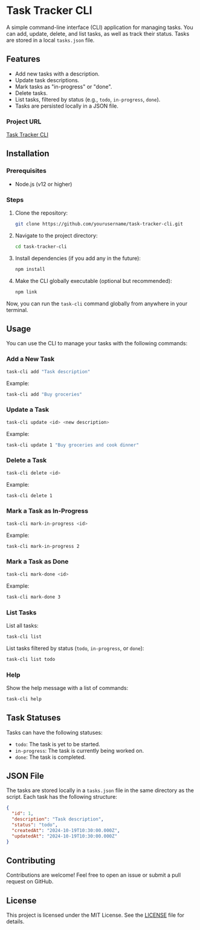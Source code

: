 
# Task Tracker CLI

A simple command-line interface (CLI) application for managing tasks. You can add, update, delete, and list tasks, as well as track their status. Tasks are stored in a local `tasks.json` file.

## Features

- Add new tasks with a description.
- Update task descriptions.
- Mark tasks as "in-progress" or "done".
- Delete tasks.
- List tasks, filtered by status (e.g., `todo`, `in-progress`, `done`).
- Tasks are persisted locally in a JSON file.

### Project URL
[Task Tracker CLI](https://roadmap.sh/projects/task-tracker)

## Installation

### Prerequisites

- Node.js (v12 or higher)

### Steps

1. Clone the repository:

   ```bash
   git clone https://github.com/yourusername/task-tracker-cli.git
   ```

2. Navigate to the project directory:

   ```bash
   cd task-tracker-cli
   ```

3. Install dependencies (if you add any in the future):

   ```bash
   npm install
   ```

4. Make the CLI globally executable (optional but recommended):

   ```bash
   npm link
   ```

Now, you can run the `task-cli` command globally from anywhere in your terminal.

## Usage

You can use the CLI to manage your tasks with the following commands:

### Add a New Task

```bash
task-cli add "Task description"
```

Example:

```bash
task-cli add "Buy groceries"
```

### Update a Task

```bash
task-cli update <id> <new description>
```

Example:

```bash
task-cli update 1 "Buy groceries and cook dinner"
```

### Delete a Task

```bash
task-cli delete <id>
```

Example:

```bash
task-cli delete 1
```

### Mark a Task as In-Progress

```bash
task-cli mark-in-progress <id>
```

Example:

```bash
task-cli mark-in-progress 2
```

### Mark a Task as Done

```bash
task-cli mark-done <id>
```

Example:

```bash
task-cli mark-done 3
```

### List Tasks

List all tasks:

```bash
task-cli list
```

List tasks filtered by status (`todo`, `in-progress`, or `done`):

```bash
task-cli list todo
```

### Help

Show the help message with a list of commands:

```bash
task-cli help
```

## Task Statuses

Tasks can have the following statuses:

- `todo`: The task is yet to be started.
- `in-progress`: The task is currently being worked on.
- `done`: The task is completed.

## JSON File

The tasks are stored locally in a `tasks.json` file in the same directory as the script. Each task has the following structure:

```json
{
  "id": 1,
  "description": "Task description",
  "status": "todo",
  "createdAt": "2024-10-19T10:30:00.000Z",
  "updatedAt": "2024-10-19T10:30:00.000Z"
}
```

## Contributing

Contributions are welcome! Feel free to open an issue or submit a pull request on GitHub.

## License

This project is licensed under the MIT License. See the [LICENSE](LICENSE) file for details.
